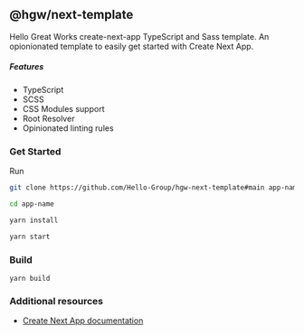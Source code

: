 ## @hgw/next-template

Hello Great Works create-next-app TypeScript and Sass template.
An opionionated template to easily get started with Create Next App.

##### Features

* TypeScript
* SCSS
* CSS Modules support
* Root Resolver
* Opinionated linting rules

### Get Started

Run

```sh
git clone https://github.com/Hello-Group/hgw-next-template#main app-name
```

```sh
cd app-name
```

```sh
yarn install
```

```sh
yarn start
```

### Build

```
yarn build
```

### Additional resources

* [Create Next App documentation](https://github.com/vercel/next.js/tree/canary/packages/create-next-app)
